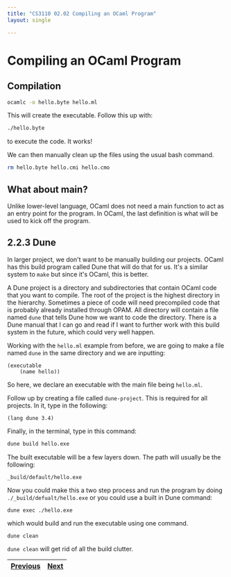 ```yaml
---
title: "CS3110 02.02 Compiling an OCaml Program"
layout: single

---
```


# Compiling an OCaml Program

## Compilation

```bash
ocamlc -o hello.byte hello.ml
```

This will create the executable. Follow this up with:

```bash
./hello.byte
```

to execute the code. It works!

We can then manually clean up the files using the usual bash command.

```bash
rm hello.byte hello.cmi hello.cmo
```

## What about main?

Unlike lower-level language, OCaml does not need a main function to act as an entry point for the program. In OCaml, the last definition is what will be used to kick off the program.

## 2.2.3 Dune

In larger project, we don't want to be manually building our projects. OCaml has this build program called Dune that will do that for us. It's a similar system to `make` but since it's OCaml, this is better.

A Dune project is a directory and subdirectories that contain OCaml code that you want to compile. The root of the project is the highest directory in the hierarchy. Sometimes a piece of code will need precompiled code that is probably already installed through OPAM. All directory will contain a file named `dune` that tells Dune how we want to code the directory. There is a Dune manual that I can go and read if I want to further work with this build system in the future, which could very well happen.

Working with the `hello.ml` example from before, we are going to make a file named `dune` in the same directory and we are inputting:

```Dune
(executable
    (name hello))
```

So here, we declare an executable with the main file being `hello.ml`.

Follow up by creating a file called `dune-project`. This is required for all projects. In it, type in the following:

```dune
(lang dune 3.4)
```

Finally, in the terminal, type in this command:

```zsh
dune build hello.exe
```

The built executable will be a few layers down. The path will usually be the following:

```
_build/default/hello.exe
```

Now you could make this a two step process and run the program by doing `./_build/defualt/hello.exe` or you could use a built in Dune command:

```
dune exec ./hello.exe
```

which would build and run the executable using one command.

```
dune clean
```

`dune clean` will get rid of all the build clutter.

| [Previous](ch02_01_toplevel.md) | [Next](ch02_03_expressions.md) | 
| ------------------------------- | ------------------------------ |
